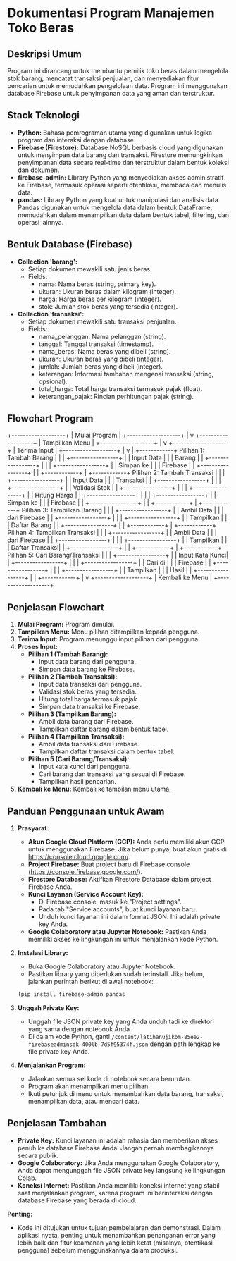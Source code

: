 # Dokumentasi Program Manajemen Toko Beras

## Deskripsi Umum

Program ini dirancang untuk membantu pemilik toko beras dalam mengelola stok barang, mencatat transaksi penjualan, dan menyediakan fitur pencarian untuk memudahkan pengelolaan data. Program ini menggunakan database Firebase untuk penyimpanan data yang aman dan terstruktur.

## Stack Teknologi

*   **Python:** Bahasa pemrograman utama yang digunakan untuk logika program dan interaksi dengan database.
*   **Firebase (Firestore):** Database NoSQL berbasis cloud yang digunakan untuk menyimpan data barang dan transaksi. Firestore memungkinkan penyimpanan data secara real-time dan terstruktur dalam bentuk koleksi dan dokumen.
*   **firebase-admin:** Library Python yang menyediakan akses administratif ke Firebase, termasuk operasi seperti otentikasi, membaca dan menulis data.
*   **pandas:** Library Python yang kuat untuk manipulasi dan analisis data. Pandas digunakan untuk mengelola data dalam bentuk DataFrame, memudahkan dalam menampilkan data dalam bentuk tabel, filtering, dan operasi lainnya.

## Bentuk Database (Firebase)

*   **Collection 'barang':**
    *   Setiap dokumen mewakili satu jenis beras.
    *   Fields:
        *   nama: Nama beras (string, primary key).
        *   ukuran: Ukuran beras dalam kilogram (integer).
        *   harga: Harga beras per kilogram (integer).
        *   stok: Jumlah stok beras yang tersedia (integer).
*   **Collection 'transaksi':**
    *   Setiap dokumen mewakili satu transaksi penjualan.
    *   Fields:
        *   nama_pelanggan: Nama pelanggan (string).
        *   tanggal: Tanggal transaksi (timestamp).
        *   nama_beras: Nama beras yang dibeli (string).
        *   ukuran: Ukuran beras yang dibeli (integer).
        *   jumlah: Jumlah beras yang dibeli (integer).
        *   keterangan: Informasi tambahan mengenai transaksi (string, opsional).
        *   total_harga: Total harga transaksi termasuk pajak (float).
        *   keterangan_pajak: Rincian perhitungan pajak (string).

## Flowchart Program

+-------------------+
| Mulai Program |
+-------------------+
|
v
+-------------------+
| Tampilkan Menu |
+-------------------+
|
v
+-------------------+
| Terima Input |
+-------------------+
|
v
|
+------------+ Pilihan 1: Tambah Barang
| |
| +-----------------+
| | Input Data |
| | Barang |
| +-----------------+
| |
| +-----------------+
| | Simpan ke |
| | Firebase |
| +-----------------+
| |
+------------+
|
+------------+ Pilihan 2: Tambah Transaksi
| |
| +-----------------+
| | Input Data |
| | Transaksi |
| +-----------------+
| |
| +-----------------+
| | Validasi Stok |
| +-----------------+
| |
| +-----------------+
| | Hitung Harga |
| +-----------------+
| |
| +-----------------+
| | Simpan ke |
| | Firebase |
| +-----------------+
| |
+------------+
|
+------------+ Pilihan 3: Tampilkan Barang
| |
| +-----------------+
| | Ambil Data |
| | dari Firebase |
| +-----------------+
| |
| +-----------------+
| | Tampilkan |
| | Daftar Barang |
| +-----------------+
| |
+------------+
|
+------------+ Pilihan 4: Tampilkan Transaksi
| |
| +-----------------+
| | Ambil Data |
| | dari Firebase |
| +-----------------+
| |
| +-----------------+
| | Tampilkan |
| | Daftar Transaksi|
| +-----------------+
| |
+------------+
|
+------------+ Pilihan 5: Cari Barang/Transaksi
| |
| +-----------------+
| | Input Kata Kunci|
| +-----------------+
| |
| +-----------------+
| | Cari di |
| | Firebase |
| +-----------------+
| |
| +-----------------+
| | Tampilkan |
| | Hasil |
| +-----------------+
| |
+------------+
|
v
+-------------------+
| Kembali ke Menu |
+-------------------+

## Penjelasan Flowchart

1.  **Mulai Program:** Program dimulai.
2.  **Tampilkan Menu:** Menu pilihan ditampilkan kepada pengguna.
3.  **Terima Input:** Program menunggu input pilihan dari pengguna.
4.  **Proses Input:**
    *   **Pilihan 1 (Tambah Barang):**
        *   Input data barang dari pengguna.
        *   Simpan data barang ke Firebase.
    *   **Pilihan 2 (Tambah Transaksi):**
        *   Input data transaksi dari pengguna.
        *   Validasi stok beras yang tersedia.
        *   Hitung total harga termasuk pajak.
        *   Simpan data transaksi ke Firebase.
    *   **Pilihan 3 (Tampilkan Barang):**
        *   Ambil data barang dari Firebase.
        *   Tampilkan daftar barang dalam bentuk tabel.
    *   **Pilihan 4 (Tampilkan Transaksi):**
        *   Ambil data transaksi dari Firebase.
        *   Tampilkan daftar transaksi dalam bentuk tabel.
    *   **Pilihan 5 (Cari Barang/Transaksi):**
        *   Input kata kunci dari pengguna.
        *   Cari barang dan transaksi yang sesuai di Firebase.
        *   Tampilkan hasil pencarian.
5.  **Kembali ke Menu:** Kembali ke tampilan menu utama.

## Panduan Penggunaan untuk Awam

1.  **Prasyarat:**
    *   **Akun Google Cloud Platform (GCP):** Anda perlu memiliki akun GCP untuk menggunakan Firebase. Jika belum punya, buat akun gratis di https://console.cloud.google.com/.
    *   **Project Firebase:** Buat project baru di Firebase console (https://console.firebase.google.com/).
    *   **Firestore Database:** Aktifkan Firestore Database dalam project Firebase Anda.
    *   **Kunci Layanan (Service Account Key):**
        *   Di Firebase console, masuk ke "Project settings".
        *   Pada tab "Service accounts", buat kunci layanan baru.
        *   Unduh kunci layanan ini dalam format JSON. Ini adalah private key Anda.
    *   **Google Colaboratory atau Jupyter Notebook:** Pastikan Anda memiliki akses ke lingkungan ini untuk menjalankan kode Python.
2.  **Instalasi Library:**
    *   Buka Google Colaboratory atau Jupyter Notebook.
    *   Pastikan library yang diperlukan sudah terinstall. Jika belum, jalankan perintah berikut di awal notebook:

    ```bash
    !pip install firebase-admin pandas
    ```

3.  **Unggah Private Key:**
    *   Unggah file JSON private key yang Anda unduh tadi ke direktori yang sama dengan notebook Anda.
    *   Di dalam kode Python, ganti `/content/latihanujikom-85ee2-firebaseadminsdk-400lb-7d5f95374f.json` dengan path lengkap ke file private key Anda.
4.  **Menjalankan Program:**
    *   Jalankan semua sel kode di notebook secara berurutan.
    *   Program akan menampilkan menu pilihan.
    *   Ikuti petunjuk di menu untuk menambahkan data barang, transaksi, menampilkan data, atau mencari data.

## Penjelasan Tambahan

*   **Private Key:** Kunci layanan ini adalah rahasia dan memberikan akses penuh ke database Firebase Anda. Jangan pernah membagikannya secara publik.
*   **Google Colaboratory:** Jika Anda menggunakan Google Colaboratory, Anda dapat mengunggah file JSON private key langsung ke lingkungan Colab.
*   **Koneksi Internet:** Pastikan Anda memiliki koneksi internet yang stabil saat menjalankan program, karena program ini berinteraksi dengan database Firebase yang berada di cloud.

**Penting:**

*   Kode ini ditujukan untuk tujuan pembelajaran dan demonstrasi. Dalam aplikasi nyata, penting untuk menambahkan penanganan error yang lebih baik dan fitur keamanan yang lebih ketat (misalnya, otentikasi pengguna) sebelum menggunakannya dalam produksi.